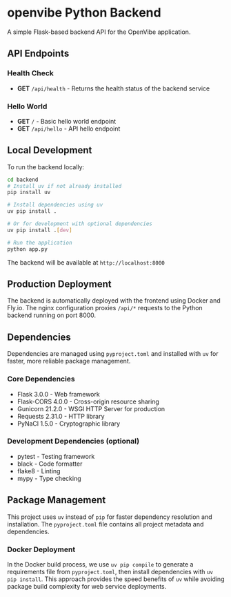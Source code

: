 # openvibe Python Backend

A simple Flask-based backend API for the OpenVibe application.

## API Endpoints

### Health Check
- **GET** `/api/health` - Returns the health status of the backend service

### Hello World
- **GET** `/` - Basic hello world endpoint
- **GET** `/api/hello` - API hello endpoint

## Local Development

To run the backend locally:

```bash
cd backend
# Install uv if not already installed
pip install uv

# Install dependencies using uv
uv pip install .

# Or for development with optional dependencies
uv pip install .[dev]

# Run the application
python app.py
```

The backend will be available at `http://localhost:8000`

## Production Deployment

The backend is automatically deployed with the frontend using Docker and Fly.io. The nginx configuration proxies `/api/*` requests to the Python backend running on port 8000.

## Dependencies

Dependencies are managed using `pyproject.toml` and installed with `uv` for faster, more reliable package management.

### Core Dependencies
- Flask 3.0.0 - Web framework
- Flask-CORS 4.0.0 - Cross-origin resource sharing
- Gunicorn 21.2.0 - WSGI HTTP Server for production
- Requests 2.31.0 - HTTP library
- PyNaCl 1.5.0 - Cryptographic library

### Development Dependencies (optional)
- pytest - Testing framework
- black - Code formatter
- flake8 - Linting
- mypy - Type checking

## Package Management

This project uses `uv` instead of `pip` for faster dependency resolution and installation. The `pyproject.toml` file contains all project metadata and dependencies.

### Docker Deployment
In the Docker build process, we use `uv pip compile` to generate a requirements file from `pyproject.toml`, then install dependencies with `uv pip install`. This approach provides the speed benefits of `uv` while avoiding package build complexity for web service deployments.